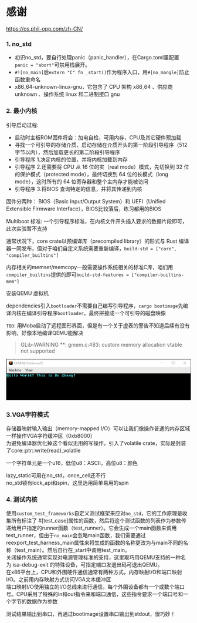 # 感谢
https://os.phil-opp.com/zh-CN/

### 1. no_std
* 初识no_std，要自行处理panic（panic_handler），在Cargo.toml里配置`panic = "abort"`可禁用栈展开。  
* `#![no_main]`后`extern "C" fn _start()`作为程序入口，用`#[no_mangle]`防止函数重命名  
* x86_64-unknown-linux-gnu，它包含了 CPU 架构 x86_64 、供应商 unknown 、操作系统 linux 和二进制接口 gnu

### 2. 最小内核
引导启动过程:
* 启动时主板ROM固件将会：加电自检，可用内存，CPU及其它硬件预加载
* 寻找一个可引导的存储介质，启动存储在介质开头的第一阶段引导程序（512字节以内），然后加载更长的第二阶段引导程序
* 引导程序 1.决定内核的位置，并将内核加载到内存
* 引导程序 2.还需要将 CPU 从 16 位的实（real mode）模式，先切换到 32 位的保护模式（protected mode），最终切换到 64 位的长模式（long mode），这时所有的 64 位寄存器和整个主内存才能被访问
* 引导程序 3.将BIOS 查询特定的信息，并将其传递到内核
  
固件分两种： BIOS（Basic Input/Output System）和 UEFI（Unified Extensible Firmware Interface），BIOS比较落后，练习都用的BIOS

Multiboot 标准: 一个引导程序标准，在内核文件开头插入要求的数据片段即可，此次实验暂不支持  
  
通常状况下，core crate以预编译库（precompiled library）的形式与 Rust 编译器一同发布，但对于咱们自定义系统需要重新编译，`build-std = ["core", "compiler_builtins"]`  
  
内存相关的memset/memcopy一般需要操作系统相关的标准C库，咱们用`compiler_builtins`提供的即可`build-std-features = ["compiler-builtins-mem"]`
  
安装QEMU 虚拟机  
  
dependencies引入`bootloader`不需要自己编写引导程序，`cargo bootimage`先编译内核在编译引导程序`bootloader`，最终拼接成一个可引导的磁盘映像

`TBD`: 用Moba启动了远程图形界面，但是有一个关于虚表的警告不知道后续有没有影响，好像本地编译QEMU能解决
> GLib-WARNING **: gmem.c:483: custom memory allocation vtable not supported
  
![Alt text](media/image.png)
  
### 3.VGA字符模式
存储器映射输入输出（memory-mapped I/O）可以让我们像操作普通的内存区域一样操作VGA字符缓冲区（0xb8000）  
为避免编译器优化掉这个看似无用的写操作，引入了volatile crate，实际是封装了core::ptr::write(read)_volatile  
  
一个字符单元是一个u16，低位u8：ASCII，高位u8：颜色  

lazy_static可用在no_std，once_cell还不行  
no_std锁有lock_api和spin，这里选用简单易用的spin   

### 4. 测试内核
使用`custom_test_frameworks`自定义测试框架来应对`no_std`，它的工作原理是收集所有标注了 #[test_case]属性的函数，然后将这个测试函数的列表作为参数传递给用户指定的runner函数（test_runner）。它会生成一个main函数来调用test_runner，但由于`no_main`会忽略main函数，我们需要通过 reexport_test_harness_main属性来将生成的函数的名称更改为与main不同的名称（test_main）。然后自行在_start中调用test_main。  
关闭操作系统通常实现对电源管理标准的支持，这里取巧用QEMU支持的一种名为 isa-debug-exit 的特殊设备，可指定端口发退出码可退出QEMU。  
在x86平台上，CPU和外围硬件通信通常有两种方式，内存映射I/O和端口映射I/O。之前用内存映射方式访问VGA文本缓冲区  
端口映射I/O使用独立的I/O总线来进行通信。每个外围设备都有一个或数个端口号。CPU采用了特殊的in和out指令来和端口通信，这些指令要求一个端口号和一个字节的数据作为参数  
  
测试结果输出到串口，再通过bootimage设置串口输出到stdout，很巧妙！  
  
